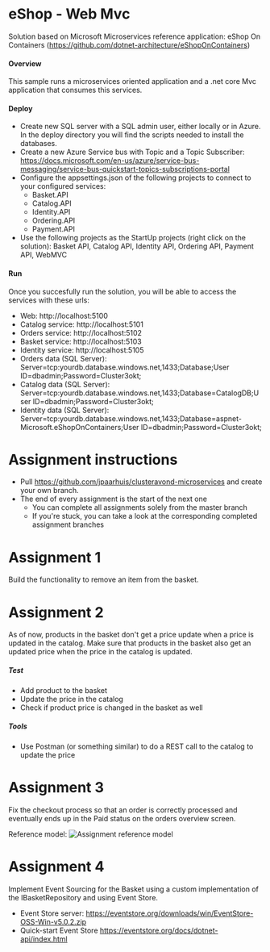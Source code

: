 # eShop - Web Mvc
Solution based on Microsoft Microservices reference application: eShop On Containers (https://github.com/dotnet-architecture/eShopOnContainers)

#### Overview
This sample runs a microservices oriented application and a .net core Mvc application that consumes this services.

#### Deploy
- Create new SQL server with a SQL admin user, either locally or in Azure. In the deploy directory you will find the scripts needed to install the databases. 
- Create a new Azure Service bus with Topic and a Topic Subscriber: https://docs.microsoft.com/en-us/azure/service-bus-messaging/service-bus-quickstart-topics-subscriptions-portal
- Configure the appsettings.json of the following projects to connect to your configured services:
  - Basket.API
  - Catalog.API
  - Identity.API
  - Ordering.API
  - Payment.API
- Use the following projects as the StartUp projects (right click on the solution): Basket API, Catalog API, Identity API, Ordering API, Payment API, WebMVC

#### Run

Once you succesfully run the solution, you will be able to access the services with these urls:
- Web: http://localhost:5100
- Catalog service: http://localhost:5101
- Orders service: http://localhost:5102
- Basket service: http://localhost:5103
- Identity service: http://localhost:5105
- Orders data (SQL Server): Server=tcp:yourdb.database.windows.net,1433;Database;User ID=dbadmin;Password=Cluster3okt;
- Catalog data (SQL Server): Server=tcp:yourdb.database.windows.net,1433;Database=CatalogDB;User ID=dbadmin;Password=Cluster3okt;
- Identity data (SQL Server): Server=tcp:yourdb.database.windows.net,1433;Database=aspnet-Microsoft.eShopOnContainers;User ID=dbadmin;Password=Cluster3okt;


# Assignment instructions
- Pull https://github.com/jpaarhuis/clusteravond-microservices and create your own branch.
- The end of every assignment is the start of the next one
  - You can complete all assignments solely from the master branch
  - If you're stuck, you can take a look at the corresponding completed assignment branches

# Assignment 1
Build the functionality to remove an item from the basket.

# Assignment 2
As of now, products in the basket don't get a price update when a price is updated in the catalog. Make sure that products in the basket also get an updated price when the price in the catalog is updated.

##### Test
- Add product to the basket
- Update the price in the catalog
- Check if product price is changed in the basket as well

##### Tools
- Use Postman (or something similar) to do a REST call to the catalog to update the price

# Assignment 3
Fix the checkout process so that an order is correctly processed and eventually ends up in the Paid status on the orders overview screen.

Reference model:
![Assignment reference model](https://i.imgur.com/CwU1ESH.png)

# Assignment 4
Implement Event Sourcing for the Basket using a custom implementation of the IBasketRepository and using Event Store.

- Event Store server: https://eventstore.org/downloads/win/EventStore-OSS-Win-v5.0.2.zip
- Quick-start Event Store https://eventstore.org/docs/dotnet-api/index.html
